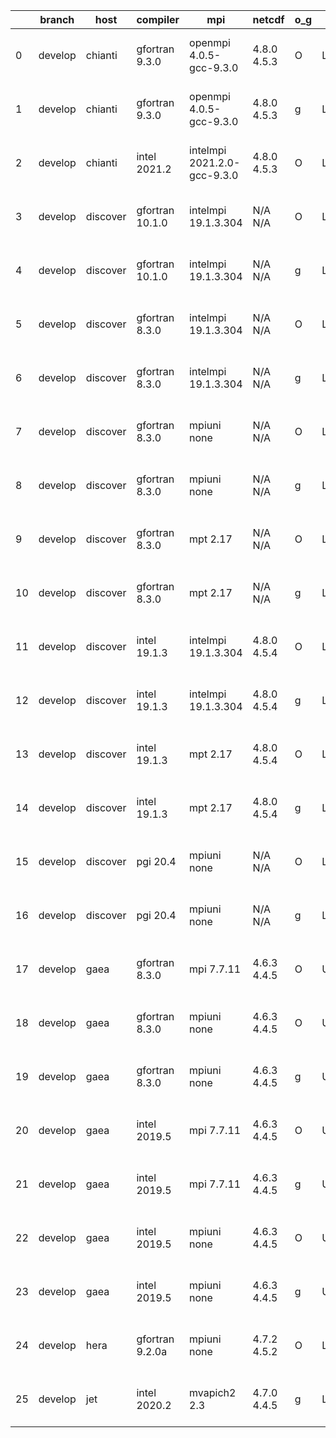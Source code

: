 |    | branch   | host     | compiler        | mpi                         | netcdf      | o_g   | os     | build   | u_pass   | u_fail   | s_pass   | s_fail   | e_pass   | e_fail   | nuopc_pass   | nuopc_fail   | artifacts_hash                                                                                                                                                        | modified                  |
|----|----------|----------|-----------------|-----------------------------|-------------|-------|--------|---------|----------|----------|----------|----------|----------|----------|--------------|--------------|-----------------------------------------------------------------------------------------------------------------------------------------------------------------------|---------------------------|
|  0 | develop  | chianti  | gfortran 9.3.0  | openmpi 4.0.5-gcc-9.3.0     | 4.8.0 4.5.3 | O     | Linux  | pass    | 13661    | 0        | 49       | 0        | 80       | 0        | 50           | 0            | [artifacts](https://github.com/esmf-org/esmf-test-artifacts/tree/d86b4ea7cabfe77c3ec6588b3ae0058237165c29/develop/chianti/gfortran/9.3.0/O/openmpi/4.0.5-gcc-9.3.0)   | 2022-04-14 01:54:33 -0400 |
|  1 | develop  | chianti  | gfortran 9.3.0  | openmpi 4.0.5-gcc-9.3.0     | 4.8.0 4.5.3 | g     | Linux  | pass    | 13661    | 0        | 49       | 0        | 80       | 0        | 50           | 0            | [artifacts](https://github.com/esmf-org/esmf-test-artifacts/tree/5b9480acbf3882aac20a119f5c84a1f1619ff416/develop/chianti/gfortran/9.3.0/g/openmpi/4.0.5-gcc-9.3.0)   | 2022-04-14 02:54:06 -0400 |
|  2 | develop  | chianti  | intel 2021.2    | intelmpi 2021.2.0-gcc-9.3.0 | 4.8.0 4.5.3 | O     | Linux  | pass    | 13661    | 0        | 49       | 0        | 80       | 0        | 50           | 0            | [artifacts](https://github.com/esmf-org/esmf-test-artifacts/tree/ccf102e4fbd35d745621240de745bfe23e5facdd/develop/chianti/intel/2021.2/O/intelmpi/2021.2.0-gcc-9.3.0) | 2022-04-14 02:27:40 -0400 |
|  3 | develop  | discover | gfortran 10.1.0 | intelmpi 19.1.3.304         | N/A N/A     | O     | Linux  | pass    | 13646    | 15       | 49       | 0        | 80       | 0        | 50           | 0            | [artifacts](https://github.com/esmf-org/esmf-test-artifacts/tree/372448d4c56289933c682872134ca0f53681be1b/develop/discover/gfortran/10.1.0/O/intelmpi/19.1.3.304)     | 2022-04-14 01:44:31 -0400 |
|  4 | develop  | discover | gfortran 10.1.0 | intelmpi 19.1.3.304         | N/A N/A     | g     | Linux  | pass    | 13646    | 15       | 49       | 0        | 80       | 0        | 50           | 0            | [artifacts](https://github.com/esmf-org/esmf-test-artifacts/tree/a5391421702caf1d6385243fe44c133191980a9e/develop/discover/gfortran/10.1.0/g/intelmpi/19.1.3.304)     | 2022-04-14 02:00:45 -0400 |
|  5 | develop  | discover | gfortran 8.3.0  | intelmpi 19.1.3.304         | N/A N/A     | O     | Linux  | pass    | 13646    | 15       | 49       | 0        | 80       | 0        | 50           | 0            | [artifacts](https://github.com/esmf-org/esmf-test-artifacts/tree/04b23f7a5c07d41bcfaae5d90d910c66f3c967db/develop/discover/gfortran/8.3.0/O/intelmpi/19.1.3.304)      | 2022-04-14 01:42:35 -0400 |
|  6 | develop  | discover | gfortran 8.3.0  | intelmpi 19.1.3.304         | N/A N/A     | g     | Linux  | pass    | 13646    | 15       | 49       | 0        | 80       | 0        | 50           | 0            | [artifacts](https://github.com/esmf-org/esmf-test-artifacts/tree/1b285362a0ebfa5a05f6af1b4acfd1d902f0c35b/develop/discover/gfortran/8.3.0/g/intelmpi/19.1.3.304)      | 2022-04-14 01:57:57 -0400 |
|  7 | develop  | discover | gfortran 8.3.0  | mpiuni none                 | N/A N/A     | O     | Linux  | pass    | 12135    | 0        | 8        | 0        | 43       | 0        | 0            | 50           | [artifacts](https://github.com/esmf-org/esmf-test-artifacts/tree/36a54e936fc54e3c65145a56d0e3deb8b770a698/develop/discover/gfortran/8.3.0/O/mpiuni/none)              | 2022-04-14 01:34:42 -0400 |
|  8 | develop  | discover | gfortran 8.3.0  | mpiuni none                 | N/A N/A     | g     | Linux  | pass    | 12135    | 0        | 8        | 0        | 43       | 0        | 0            | 50           | [artifacts](https://github.com/esmf-org/esmf-test-artifacts/tree/10dc9c0557ab1d0db841b1bead23334206e1d5e7/develop/discover/gfortran/8.3.0/g/mpiuni/none)              | 2022-04-14 01:53:58 -0400 |
|  9 | develop  | discover | gfortran 8.3.0  | mpt 2.17                    | N/A N/A     | O     | Linux  | pass    | 13661    | 0        | 49       | 0        | 80       | 0        | 46           | 4            | [artifacts](https://github.com/esmf-org/esmf-test-artifacts/tree/652fad5b045c19112267cb82122722c6d1a84fb0/develop/discover/gfortran/8.3.0/O/mpt/2.17)                 | 2022-04-14 01:35:27 -0400 |
| 10 | develop  | discover | gfortran 8.3.0  | mpt 2.17                    | N/A N/A     | g     | Linux  | pass    | 13661    | 0        | 49       | 0        | 80       | 0        | 46           | 4            | [artifacts](https://github.com/esmf-org/esmf-test-artifacts/tree/10dc9c0557ab1d0db841b1bead23334206e1d5e7/develop/discover/gfortran/8.3.0/g/mpt/2.17)                 | 2022-04-14 01:53:58 -0400 |
| 11 | develop  | discover | intel 19.1.3    | intelmpi 19.1.3.304         | 4.8.0 4.5.4 | O     | Linux  | fail    | fail     | fail     | fail     | fail     | fail     | fail     | 0            | 50           | [artifacts](https://github.com/esmf-org/esmf-test-artifacts/tree/d05809412e91406102cddd8fbb48d6f7ea9aa075/develop/discover/intel/19.1.3/O/intelmpi/19.1.3.304)        | 2022-04-14 01:07:11 -0400 |
| 12 | develop  | discover | intel 19.1.3    | intelmpi 19.1.3.304         | 4.8.0 4.5.4 | g     | Linux  | fail    | fail     | fail     | fail     | fail     | fail     | fail     | 0            | 50           | [artifacts](https://github.com/esmf-org/esmf-test-artifacts/tree/77400cc4160d0251289af2ddd597f0dd1ef0b385/develop/discover/intel/19.1.3/g/intelmpi/19.1.3.304)        | 2022-04-14 01:18:12 -0400 |
| 13 | develop  | discover | intel 19.1.3    | mpt 2.17                    | 4.8.0 4.5.4 | O     | Linux  | fail    | fail     | fail     | fail     | fail     | fail     | fail     | 0            | 50           | [artifacts](https://github.com/esmf-org/esmf-test-artifacts/tree/1146b7ec5a165db5dc8dbef0b06ab3aa4dc735d1/develop/discover/intel/19.1.3/O/mpt/2.17)                   | 2022-04-14 01:13:12 -0400 |
| 14 | develop  | discover | intel 19.1.3    | mpt 2.17                    | 4.8.0 4.5.4 | g     | Linux  | fail    | fail     | fail     | fail     | fail     | fail     | fail     | 0            | 50           | [artifacts](https://github.com/esmf-org/esmf-test-artifacts/tree/fb055594422a09c7d954eb83710312adb0fd1c10/develop/discover/intel/19.1.3/g/mpt/2.17)                   | 2022-04-14 01:15:35 -0400 |
| 15 | develop  | discover | pgi 20.4        | mpiuni none                 | N/A N/A     | O     | Linux  | pass    | 11512    | 623      | 6        | 2        | 40       | 3        | 0            | 50           | [artifacts](https://github.com/esmf-org/esmf-test-artifacts/tree/24577cd3434bf67d5ea8586d6f1713c5ec33910b/develop/discover/pgi/20.4/O/mpiuni/none)                    | 2022-04-14 03:08:05 -0400 |
| 16 | develop  | discover | pgi 20.4        | mpiuni none                 | N/A N/A     | g     | Linux  | pass    | 11512    | 623      | 4        | 4        | 40       | 3        | 0            | 50           | [artifacts](https://github.com/esmf-org/esmf-test-artifacts/tree/52610983b8140870ff9be82d3484a62562ac368e/develop/discover/pgi/20.4/g/mpiuni/none)                    | 2022-04-14 03:14:39 -0400 |
| 17 | develop  | gaea     | gfortran 8.3.0  | mpi 7.7.11                  | 4.6.3 4.4.5 | O     | Unicos | pass    | 13660    | 1        | 49       | 0        | 80       | 0        | 47           | 3            | [artifacts](https://github.com/esmf-org/esmf-test-artifacts/tree/f14975cfc4d7ce6b5699cfb660ab551952786dd6/develop/gaea/gfortran/8.3.0/O/mpi/7.7.11)                   | 2022-04-14 01:59:51 -0400 |
| 18 | develop  | gaea     | gfortran 8.3.0  | mpiuni none                 | 4.6.3 4.4.5 | O     | Unicos | pass    | 12131    | 4        | 8        | 0        | 43       | 0        | 0            | 50           | [artifacts](https://github.com/esmf-org/esmf-test-artifacts/tree/97e1f696fc7199d55f153f7c3dce727a51fc6bfc/develop/gaea/gfortran/8.3.0/O/mpiuni/none)                  | 2022-04-14 01:39:16 -0400 |
| 19 | develop  | gaea     | gfortran 8.3.0  | mpiuni none                 | 4.6.3 4.4.5 | g     | Unicos | pass    | 12131    | 4        | 8        | 0        | 43       | 0        | 0            | 50           | [artifacts](https://github.com/esmf-org/esmf-test-artifacts/tree/7fc6b336591f8ee86e8873d7137aead71108ff52/develop/gaea/gfortran/8.3.0/g/mpiuni/none)                  | 2022-04-14 02:13:46 -0400 |
| 20 | develop  | gaea     | intel 2019.5    | mpi 7.7.11                  | 4.6.3 4.4.5 | O     | Unicos | pass    | 13646    | 15       | 49       | 0        | 80       | 0        | 47           | 3            | [artifacts](https://github.com/esmf-org/esmf-test-artifacts/tree/89e8a35a2da0b6047fdc1e5141a1b9d2b12c0149/develop/gaea/intel/2019.5/O/mpi/7.7.11)                     | 2022-04-14 01:34:49 -0400 |
| 21 | develop  | gaea     | intel 2019.5    | mpi 7.7.11                  | 4.6.3 4.4.5 | g     | Unicos | pass    | 13646    | 15       | 49       | 0        | 80       | 0        | 47           | 3            | [artifacts](https://github.com/esmf-org/esmf-test-artifacts/tree/cea6ad25dd52bc28600ec5571d6804a73138d87e/develop/gaea/intel/2019.5/g/mpi/7.7.11)                     | 2022-04-14 01:51:04 -0400 |
| 22 | develop  | gaea     | intel 2019.5    | mpiuni none                 | 4.6.3 4.4.5 | O     | Unicos | pass    | 12116    | 19       | 8        | 0        | 43       | 0        | 0            | 50           | [artifacts](https://github.com/esmf-org/esmf-test-artifacts/tree/4788b7136f5133b4a321d9f288c95f8b68c0c5d2/develop/gaea/intel/2019.5/O/mpiuni/none)                    | 2022-04-14 01:20:38 -0400 |
| 23 | develop  | gaea     | intel 2019.5    | mpiuni none                 | 4.6.3 4.4.5 | g     | Unicos | pass    | 12116    | 19       | 8        | 0        | 43       | 0        | 0            | 50           | [artifacts](https://github.com/esmf-org/esmf-test-artifacts/tree/48bf0f073f298923e67ae065c7680577d55a50bb/develop/gaea/intel/2019.5/g/mpiuni/none)                    | 2022-04-14 01:32:16 -0400 |
| 24 | develop  | hera     | gfortran 9.2.0a | mpiuni none                 | 4.7.2 4.5.2 | O     | Linux  | pass    | 12131    | 4        | 8        | 0        | 43       | 0        | 0            | 50           | [artifacts](https://github.com/esmf-org/esmf-test-artifacts/tree/4181b6ff465f5a57e46407953e4546246a1b77e5/develop/hera/gfortran/9.2.0a/O/mpiuni/none)                 | 2022-04-14 06:17:04 +0000 |
| 25 | develop  | jet      | intel 2020.2    | mvapich2 2.3                | 4.7.0 4.4.5 | g     | Linux  | fail    | fail     | fail     | fail     | fail     | fail     | fail     | fail         | fail         | [artifacts](https://github.com/esmf-org/esmf-test-artifacts/tree/0a41b3200d38439e10e11cd76f203d6d14f61b60/develop/jet/intel/2020.2/g/mvapich2/2.3)                    | 2022-04-14 03:57:47 +0000 |